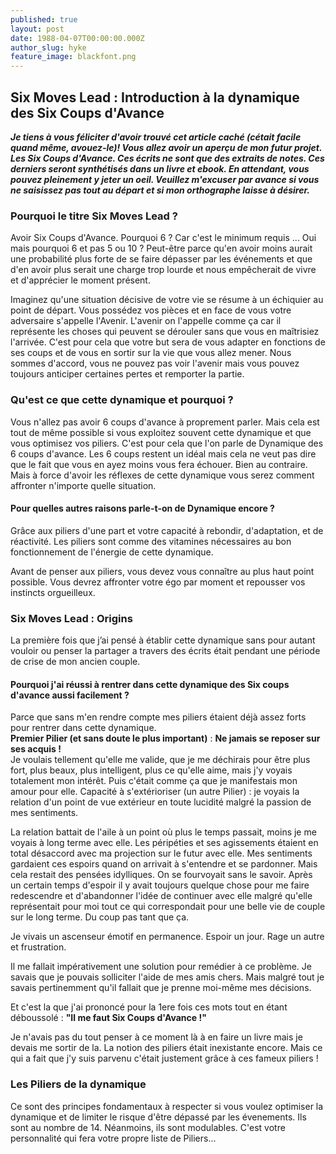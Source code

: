 ```yaml
---
published: true
layout: post
date: 1988-04-07T00:00:00.000Z
author_slug: hyke
feature_image: blackfont.png
---
```

## Six Moves Lead : Introduction à la dynamique des Six Coups d'Avance

***Je tiens à vous féliciter d'avoir trouvé cet article caché (cétait facile quand même, avouez-le)! Vous allez avoir un aperçu de mon futur projet. Les Six Coups d'Avance. Ces écrits ne sont que des extraits de notes. Ces derniers seront synthétisés dans un livre et ebook. En attendant, vous pouvez pleinement y jeter un oeil. Veuillez m'excuser par avance si vous ne saisissez pas tout au départ et si mon orthographe laisse à désirer.***

### Pourquoi le titre Six Moves Lead ?

Avoir Six Coups d'Avance.
Pourquoi 6 ? Car c'est le minimum requis ... Oui mais pourquoi 6 et pas 5 ou 10 ?
Peut-être parce qu'en avoir moins aurait une probabilité plus forte de se faire dépasser par les événements et que d'en avoir plus serait une charge trop lourde et nous empêcherait de vivre et d'apprécier le moment présent.  

Imaginez qu'une situation décisive de votre vie se résume à un échiquier au point de départ. Vous possédez vos pièces et en face de vous votre adversaire s'appelle l'Avenir. L'avenir on l'appelle comme ça car il représente les choses qui peuvent se dérouler sans que vous en maîtrisiez l'arrivée. C'est pour cela que votre but sera de vous adapter en fonctions de ses coups et de vous en sortir sur la vie que vous allez mener. Nous sommes d'accord, vous ne pouvez pas voir l'avenir mais vous pouvez toujours anticiper certaines pertes et remporter la partie. 

### Qu'est ce que cette dynamique et pourquoi ?

Vous n'allez pas avoir 6 coups d'avance à proprement parler. Mais cela est tout de même possible si vous exploitez souvent cette dynamique et que vous optimisez vos piliers.
C'est pour cela que l'on parle de Dynamique des 6 coups d'avance. Les 6 coups restent un idéal mais cela ne veut pas dire que le fait que vous en ayez moins vous fera échouer. Bien au contraire. Mais à force d'avoir les réflexes de cette dynamique vous serez comment affronter n'importe quelle situation.

#### Pour quelles autres raisons parle-t-on de Dynamique encore ?
Grâce aux piliers d'une part et votre capacité à rebondir, d'adaptation, et de réactivité. 
Les piliers sont comme des vitamines nécessaires au bon fonctionnement de l'énergie de cette dynamique.

Avant de penser aux piliers, vous devez vous connaître au plus haut point possible. Vous devrez affronter votre égo par moment et repousser vos instincts orgueilleux.


### Six Moves Lead : Origins

La première fois que j’ai pensé à établir cette dynamique sans pour autant vouloir ou penser la partager a travers des écrits était pendant une période de crise de mon ancien couple.

#### Pourquoi j'ai réussi à rentrer dans cette dynamique des Six coups d'avance aussi facilement ?

Parce que sans m'en rendre compte mes piliers étaient déjà assez forts pour rentrer dans cette dynamique.  
**Premier Pilier (et sans doute le plus important)** : **Ne jamais se reposer sur ses acquis !**   
Je voulais tellement qu'elle me valide, que je me déchirais pour être plus fort, plus beaux, plus intelligent, plus ce qu'elle aime, mais j'y voyais totalement mon intérêt. Puis c'était comme ça que je manifestais mon amour pour elle.
Capacité à s'extérioriser (un autre Pilier) : je voyais la relation d'un point de vue extérieur en toute lucidité malgré la passion de mes sentiments.

La relation battait de l'aile à un point où plus le temps passait, moins je me voyais à long terme avec elle. Les péripéties et ses agissements étaient en total désaccord avec ma projection sur le futur avec elle. Mes sentiments gardaient ces espoirs quand on arrivait à s'entendre et se pardonner. Mais cela restait des pensées idylliques. On se fourvoyait sans le savoir. Après un certain temps d'espoir il y avait toujours quelque chose pour me faire redescendre et d'abandonner l'idée de continuer avec elle malgré qu'elle représentait pour moi tout ce qui correspondait pour une belle vie de couple sur le long terme. Du coup pas tant que ça.

Je vivais un ascenseur émotif en permanence. Espoir un jour. Rage un autre et frustration. 

Il me fallait impérativement une solution pour remédier à ce problème. Je savais que je pouvais solliciter l'aide de mes amis chers. Mais malgré tout je savais pertinemment qu'il fallait que je prenne moi-même mes décisions.

Et c'est la que j'ai prononcé pour la 1ere fois ces mots tout en étant déboussolé : **"Il me faut Six Coups d'Avance !"**

Je n'avais pas du tout penser à ce moment là à en faire un livre mais je devais me sortir de la. La notion des piliers était inexistante encore. Mais ce qui a fait que j'y suis parvenu c'était justement grâce à ces fameux piliers !

### Les Piliers de la dynamique

Ce sont des principes fondamentaux à respecter si vous voulez optimiser la dynamique et de limiter le risque d'être dépassé par les évenements. Ils sont au nombre de 14. Néanmoins, ils sont modulables. C'est votre personnalité qui fera votre propre liste de Piliers...
